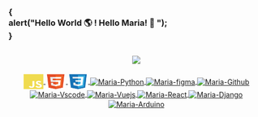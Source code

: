 ### { <br> alert("Hello World :earth_americas: !  Hello Maria! :wave: "); <br> }
## 
<div align="center">
  <a href="https://github.com/mariagerotti">
  <img height="180em" src="https://github-readme-stats.vercel.app/api/top-langs/?username=mariagerotti&layout=compact&langs_count=7&&title_color=642C8A&icon_color=508d4c&text_color=508d4c&bg_color=ffff"/>
</div>
<div align="center" style="display: inline_block"><br>
  <img align="center" alt="Maria-Js" height="30" width="40" src="https://raw.githubusercontent.com/devicons/devicon/master/icons/javascript/javascript-plain.svg">
  <img align="center" alt="Maria-HTML" height="30" width="40" src="https://raw.githubusercontent.com/devicons/devicon/master/icons/html5/html5-original.svg">
  <img align="center" alt="Maria-CSS" height="30" width="40" src="https://raw.githubusercontent.com/devicons/devicon/master/icons/css3/css3-original.svg">
  <img align="center" alt="Maria-Python" height="30" width="40" src="https://icongr.am/devicon/nodejs-original.svg?size=128&color=currentColor">
  <img align="center" alt="Maria-figma" height="30" width="40" src="https://cdn.jsdelivr.net/gh/devicons/devicon/icons/figma/figma-original.svg" />
  <img align="center" alt="Maria-Github" height="30" width="40" src="https://cdn.jsdelivr.net/gh/devicons/devicon/icons/github/github-original.svg" />
  <img align="center" alt="Maria-Vscode" height="30" width="40" src="https://cdn.jsdelivr.net/gh/devicons/devicon/icons/vscode/vscode-original.svg" />
  <img align="center" alt="Maria-Vuejs" height="30" width="40" src="https://icongr.am/devicon/vuejs-original.svg?size=128&color=currentColor" />
  <img align="center" alt="Maria-React" height="30" width="40" src="https://cdn.jsdelivr.net/gh/devicons/devicon/icons/react/react-original.svg" /> 
  <img align="center" alt="Maria-Django" height="50" width="50" src="https://icongr.am/devicon/django-original.svg?size=128&color=currentColor" />  
  <img align="center" alt="Maria-Arduino" height="60" width="40" src="https://cdn.jsdelivr.net/gh/devicons/devicon/icons/arduino/arduino-original.svg" />
</div>
  
